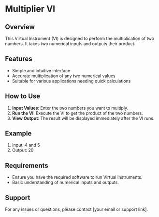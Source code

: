 # Multiplier VI

## Overview

This Virtual Instrument (VI) is designed to perform the multiplication of two numbers. It takes two numerical inputs and outputs their product.

## Features

- Simple and intuitive interface
- Accurate multiplication of any two numerical values
- Suitable for various applications needing quick calculations

## How to Use

1. **Input Values**: Enter the two numbers you want to multiply.
2. **Run the VI**: Execute the VI to get the product of the two numbers.
3. **View Output**: The result will be displayed immediately after the VI runs.

## Example

1. Input: 4 and 5
2. Output: 20

## Requirements

- Ensure you have the required software to run Virtual Instruments.
- Basic understanding of numerical inputs and outputs.

## Support

For any issues or questions, please contact [your email or support link].
